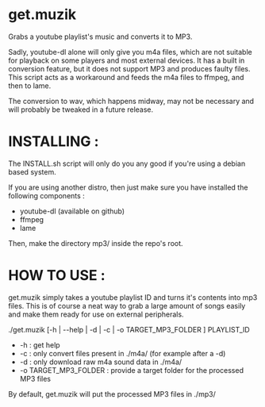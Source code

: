 get.muzik
=========

Grabs a youtube playlist's music and converts it to MP3.

Sadly, youtube-dl alone will only give you m4a files, which are not suitable for playback on some players and most external devices. It has a built in conversion feature, but it does not support MP3 and produces faulty files. This script acts as a workaround and feeds the m4a files to ffmpeg, and then to lame.

The conversion to wav, which happens midway, may not be necessary and will probably be tweaked in a future release.

INSTALLING : 
============

The INSTALL.sh script will only do you any good if you're using a debian based system.

If you are using another distro, then just make sure you have installed the following components :
* youtube-dl (available on github)
* ffmpeg 
* lame

Then, make the directory mp3/ inside the repo's root.

HOW TO USE :
============

get.muzik simply takes a youtube playlist ID and turns it's contents into mp3 files. This is of course a neat way to grab a large amount of songs easily and make them ready for use on external peripherals.

./get.muzik [-h | --help | -d | -c | -o TARGET_MP3_FOLDER ] PLAYLIST_ID

* -h : get help
* -c : only convert files present in ./m4a/ (for example after a -d)
* -d : only download raw m4a sound data in ./m4a/
* -o TARGET_MP3_FOLDER : provide a target folder for the processed MP3 files

By default, get.muzik will put the processed MP3 files in ./mp3/
